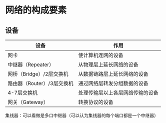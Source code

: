 # 网络的构成要素

## 设备

| 设备                       | 作用                             |
| -------------------------- | -------------------------------- |
| 网卡                       | 使计算机连网的设备               |
| 中继器（Repeater）         | 从物理层上延长网络的设备         |
| 网桥（Bridge）/2层交换机   | 从数据链路层上延长网络的设备     |
| 路由器（Router）/3层交换机 | 通过网络层转发分组数据的设备     |
| 4-7层交换机                | 处理传输层以上各层网络传输的设备 |
| 网关（Gateway）            | 转换协议的设备                   |

集线器：可以看做是多口中继器（可以认为集线器的每个端口都是一个中继器）

